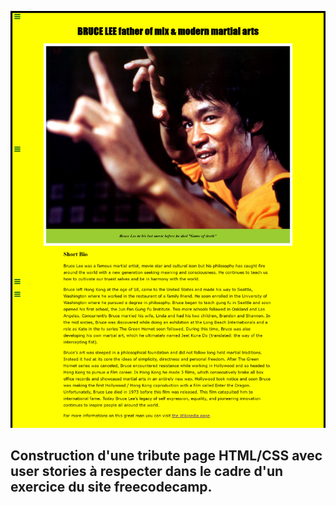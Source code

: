 ![capture écran site](screenshot.png)

## Construction d'une tribute page HTML/CSS avec user stories à respecter dans le cadre d'un exercice du site freecodecamp.